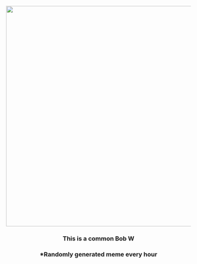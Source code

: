 <p align="center">
        <img src="https://i.redd.it/0wdzqqk0fq2a1.png" width="600" height="600">
        </p>
        <h3 align="center">This is a common Bob W</h3>
        <h3 align="center">*Randomly generated meme every hour</h3>
    